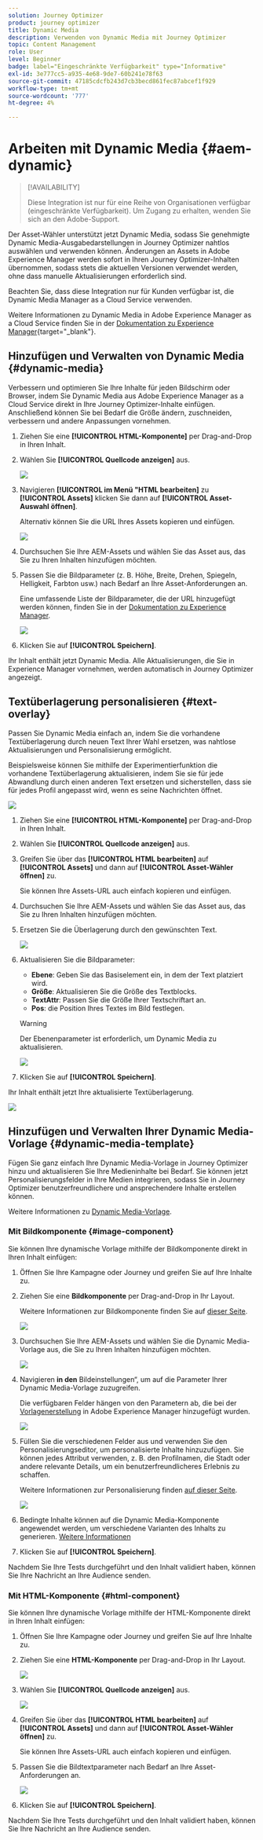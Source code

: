 ```yaml
---
solution: Journey Optimizer
product: journey optimizer
title: Dynamic Media
description: Verwenden von Dynamic Media mit Journey Optimizer
topic: Content Management
role: User
level: Beginner
badge: label="Eingeschränkte Verfügbarkeit" type="Informative"
exl-id: 3e777cc5-a935-4e68-9de7-60b241e78f63
source-git-commit: 47185cdcfb243d7cb3becd861fec87abcef1f929
workflow-type: tm+mt
source-wordcount: '777'
ht-degree: 4%

---
```


# Arbeiten mit Dynamic Media {#aem-dynamic}

>[!AVAILABILITY]
>
>Diese Integration ist nur für eine Reihe von Organisationen verfügbar (eingeschränkte Verfügbarkeit). Um Zugang zu erhalten, wenden Sie sich an den Adobe-Support.

Der Asset-Wähler unterstützt jetzt Dynamic Media, sodass Sie genehmigte Dynamic Media-Ausgabedarstellungen in Journey Optimizer nahtlos auswählen und verwenden können. Änderungen an Assets in Adobe Experience Manager werden sofort in Ihren Journey Optimizer-Inhalten übernommen, sodass stets die aktuellen Versionen verwendet werden, ohne dass manuelle Aktualisierungen erforderlich sind.

Beachten Sie, dass diese Integration nur für Kunden verfügbar ist, die Dynamic Media Manager as a Cloud Service verwenden.

Weitere Informationen zu Dynamic Media in Adobe Experience Manager as a Cloud Service finden Sie in der [Dokumentation zu Experience Manager](https://experienceleague.adobe.com/en/docs/experience-manager-cloud-service/content/assets/dynamicmedia/dynamic-media){target="_blank"}.

## Hinzufügen und Verwalten von Dynamic Media {#dynamic-media}

Verbessern und optimieren Sie Ihre Inhalte für jeden Bildschirm oder Browser, indem Sie Dynamic Media aus Adobe Experience Manager as a Cloud Service direkt in Ihre Journey Optimizer-Inhalte einfügen.  Anschließend können Sie bei Bedarf die Größe ändern, zuschneiden, verbessern und andere Anpassungen vornehmen.

1. Ziehen Sie eine **[!UICONTROL HTML-Komponente]** per Drag-and-Drop in Ihren Inhalt.

1. Wählen Sie **[!UICONTROL Quellcode anzeigen]** aus.

   ![](assets/dynamic-media-1.png)

1. Navigieren **[!UICONTROL im Menü &quot;HTML bearbeiten]** zu **[!UICONTROL Assets]** klicken Sie dann auf **[!UICONTROL Asset-Auswahl öffnen]**.

   Alternativ können Sie die URL Ihres Assets kopieren und einfügen.

   ![](assets/dynamic-media-2.png)

1. Durchsuchen Sie Ihre AEM-Assets und wählen Sie das Asset aus, das Sie zu Ihren Inhalten hinzufügen möchten.

1. Passen Sie die Bildparameter (z. B. Höhe, Breite, Drehen, Spiegeln, Helligkeit, Farbton usw.) nach Bedarf an Ihre Asset-Anforderungen an.

   Eine umfassende Liste der Bildparameter, die der URL hinzugefügt werden können, finden Sie in der [Dokumentation zu Experience Manager](https://experienceleague.adobe.com/en/docs/dynamic-media-developer-resources/image-serving-api/image-serving-api/http-protocol-reference/command-reference/c-command-reference).

   ![](assets/dynamic-media-3.png)

1. Klicken Sie auf **[!UICONTROL Speichern]**.

Ihr Inhalt enthält jetzt Dynamic Media. Alle Aktualisierungen, die Sie in Experience Manager vornehmen, werden automatisch in Journey Optimizer angezeigt.

## Textüberlagerung personalisieren {#text-overlay}

Passen Sie Dynamic Media einfach an, indem Sie die vorhandene Textüberlagerung durch neuen Text Ihrer Wahl ersetzen, was nahtlose Aktualisierungen und Personalisierung ermöglicht.

Beispielsweise können Sie mithilfe der Experimentierfunktion die vorhandene Textüberlagerung aktualisieren, indem Sie sie für jede Abwandlung durch einen anderen Text ersetzen und sicherstellen, dass sie für jedes Profil angepasst wird, wenn es seine Nachrichten öffnet.

![](assets/dynamic-media-layout-1.png)

1. Ziehen Sie eine **[!UICONTROL HTML-Komponente]** per Drag-and-Drop in Ihren Inhalt.

1. Wählen Sie **[!UICONTROL Quellcode anzeigen]** aus.

1. Greifen Sie über das **[!UICONTROL HTML bearbeiten]** auf **[!UICONTROL Assets]** und dann auf **[!UICONTROL Asset-Wähler öffnen]** zu.

   Sie können Ihre Assets-URL auch einfach kopieren und einfügen.

1. Durchsuchen Sie Ihre AEM-Assets und wählen Sie das Asset aus, das Sie zu Ihren Inhalten hinzufügen möchten.

1. Ersetzen Sie die Überlagerung durch den gewünschten Text.

   ![](assets/do-not-localize/dynamic_media_layout.gif)

1. Aktualisieren Sie die Bildparameter:

   * **Ebene**: Geben Sie das Basiselement ein, in dem der Text platziert wird.
   * **Größe**: Aktualisieren Sie die Größe des Textblocks.
   * **TextAttr**: Passen Sie die Größe Ihrer Textschriftart an.
   * **Pos**: die Position Ihres Textes im Bild festlegen.

   >[!WARNING]
   >
   >Der Ebenenparameter ist erforderlich, um Dynamic Media zu aktualisieren.

   ![](assets/dynamic-media-layout-2.png)

1. Klicken Sie auf **[!UICONTROL Speichern]**.

Ihr Inhalt enthält jetzt Ihre aktualisierte Textüberlagerung.

![](assets/dynamic-media-layout-3.png)

## Hinzufügen und Verwalten Ihrer Dynamic Media-Vorlage {#dynamic-media-template}

Fügen Sie ganz einfach Ihre Dynamic Media-Vorlage in Journey Optimizer hinzu und aktualisieren Sie Ihre Medieninhalte bei Bedarf. Sie können jetzt Personalisierungsfelder in Ihre Medien integrieren, sodass Sie in Journey Optimizer benutzerfreundlichere und ansprechendere Inhalte erstellen können.

Weitere Informationen zu [Dynamic Media-Vorlage](https://experienceleague.adobe.com/en/docs/dynamic-media-classic/using/template-basics/quick-start-template-basics).

### Mit Bildkomponente {#image-component}

Sie können Ihre dynamische Vorlage mithilfe der Bildkomponente direkt in Ihren Inhalt einfügen:

1. Öffnen Sie Ihre Kampagne oder Journey und greifen Sie auf Ihre Inhalte zu.

1. Ziehen Sie eine **Bildkomponente** per Drag-and-Drop in Ihr Layout.

   Weitere Informationen zur Bildkomponente finden Sie auf [dieser Seite](../email/content-components.md).

   ![](assets/dynamic-media-template-1.png)

1. Durchsuchen Sie Ihre AEM-Assets und wählen Sie die Dynamic Media-Vorlage aus, die Sie zu Ihren Inhalten hinzufügen möchten.

   ![](assets/dynamic-media-template-2.png)

1. Navigieren **in den** Bildeinstellungen“, um auf die Parameter Ihrer Dynamic Media-Vorlage zuzugreifen.

   Die verfügbaren Felder hängen von den Parametern ab, die bei der [Vorlagenerstellung](https://experienceleague.adobe.com/en/docs/dynamic-media-classic/using/template-basics/creating-template-parameters#creating_template_parameters) in Adobe Experience Manager hinzugefügt wurden.

   ![](assets/dynamic-media-template-3.png)

1. Füllen Sie die verschiedenen Felder aus und verwenden Sie den Personalisierungseditor, um personalisierte Inhalte hinzuzufügen. Sie können jedes Attribut verwenden, z. B. den Profilnamen, die Stadt oder andere relevante Details, um ein benutzerfreundlicheres Erlebnis zu schaffen.

   Weitere Informationen zur Personalisierung finden [ auf dieser Seite](../personalization/personalize.md).

   ![](assets/do-not-localize/dynamic_media_template.gif)

1. Bedingte Inhalte können auf die Dynamic Media-Komponente angewendet werden, um verschiedene Varianten des Inhalts zu generieren. [Weitere Informationen](../personalization/dynamic-content.md)

1. Klicken Sie auf **[!UICONTROL Speichern]**.

Nachdem Sie Ihre Tests durchgeführt und den Inhalt validiert haben, können Sie Ihre Nachricht an Ihre Audience senden.

### Mit HTML-Komponente {#html-component}

Sie können Ihre dynamische Vorlage mithilfe der HTML-Komponente direkt in Ihren Inhalt einfügen:

1. Öffnen Sie Ihre Kampagne oder Journey und greifen Sie auf Ihre Inhalte zu.

1. Ziehen Sie eine **HTML-Komponente** per Drag-and-Drop in Ihr Layout.

   ![](assets/dynamic-media-template-4.png)

1. Wählen Sie **[!UICONTROL Quellcode anzeigen]** aus.

   ![](assets/dynamic-media-template-5.png)

1. Greifen Sie über das **[!UICONTROL HTML bearbeiten]** auf **[!UICONTROL Assets]** und dann auf **[!UICONTROL Asset-Wähler öffnen]** zu.

   Sie können Ihre Assets-URL auch einfach kopieren und einfügen.

1. Passen Sie die Bildtextparameter nach Bedarf an Ihre Asset-Anforderungen an.

   ![](assets/do-not-localize/dynamic_media_template_html.gif)

1. Klicken Sie auf **[!UICONTROL Speichern]**.

Nachdem Sie Ihre Tests durchgeführt und den Inhalt validiert haben, können Sie Ihre Nachricht an Ihre Audience senden.

<!--
## Personalization with Text Overlay

Easily customize any dynamic media by replacing the existing text overlay with new text of your choice, allowing for seamless updates and personalization.

In this example, our goal is to update the existing text overlay by replacing it with a new validity date and adding a personalization block, ensuring it is customized for each profile when they open their messages.

1. Drag and drop an **[!UICONTROL HTML component]** into your content.

1. Select **[!UICONTROL Show the source code]**.

1. From the **[!UICONTROL Edit HTML]** menu, access **[!UICONTROL Assets]** then **[!UICONTROL Open asset selector]**.

    You can also simply copy and paste your assets URL.

1. Browse through your AEM assets and select the one you want to add to your content.

1. Replace the overlay with the desired text.

    Here we change the validity date from 31st December 2024 to the 1st July 2025.

1. Add the required personalization fields to your image.

1. Click **[!UICONTROL Save]**.

Your content now includes your updated text overlay and personalization.

## Add Dynamic media conditional content

Enable conditional content in your dynamic media to better target your audience and deliver a more personalized experience.

1. Drag and drop an **[!UICONTROL HTML component]** into your content.

1. Select **[!UICONTROL Show the source code]**.

1. From the **[!UICONTROL Edit HTML]** menu, access **[!UICONTROL Assets]** then **[!UICONTROL Open asset selector]**.

    You can also simply copy and paste your assets URL.

1. Browse through your AEM assets and select the one you want to add to your content.

1. Once your dynamic media is inserted to your content, select **[!UICONTROL Enable conditional]** content from your HTML component toolbar to create your different user experiences. 

1. From the Variant - 1, click **[!UICONTROL Select condition]** to fine tune your audience.

1. Choose your condition or create a new one if needed and click **[!UICONTROL Select]**.

    [Learn more about conditions](../personalization/create-conditions.md)

1. Select your **[!UICONTROL Component]** and access the **[!UICONTROL Settings]** menu.

1. In the **[!UICONTROL Custom Attributes]** menu, populate the Dynamic Media text and personalization fields to customize the content for your audience.

-->
